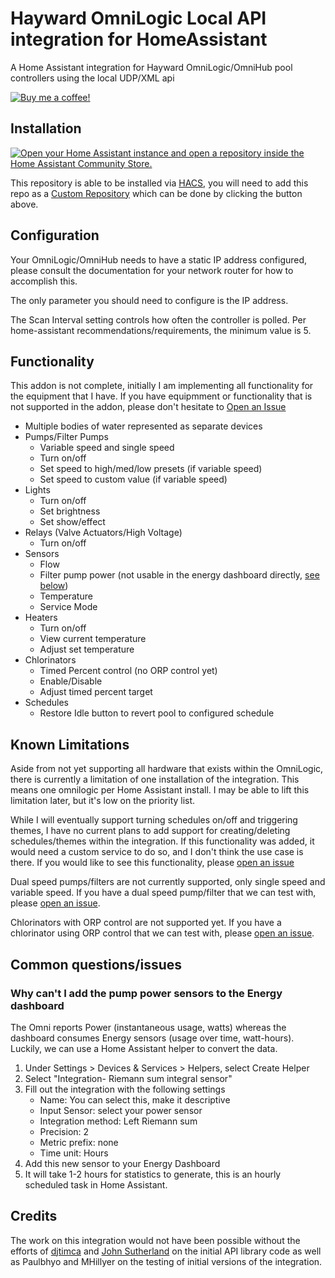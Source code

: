 # Hayward OmniLogic Local API integration for HomeAssistant

A Home Assistant integration for Hayward OmniLogic/OmniHub pool controllers using the local UDP/XML api

[![Buy me a coffee!](https://www.buymeacoffee.com/assets/img/custom_images/orange_img.png)](https://www.buymeacoffee.com/cryptk)

## Installation
[![Open your Home Assistant instance and open a repository inside the Home Assistant Community Store.](https://my.home-assistant.io/badges/hacs_repository.svg)](https://my.home-assistant.io/redirect/hacs_repository/?owner=DavidMorton&repository=haomnilogic-local&category=Integration)

This repository is able to be installed via [HACS](https://hacs.xyz/), you will need to add this repo as a [Custom Repository](https://hacs.xyz/docs/faq/custom_repositories/) which can be done by clicking the button above.

## Configuration
Your OmniLogic/OmniHub needs to have a static IP address configured, please consult the documentation for your network router for how to accomplish this.

The only parameter you should need to configure is the IP address.

The Scan Interval setting controls how often the controller is polled.  Per home-assistant recommendations/requirements, the minimum value is 5.

## Functionality
This addon is not complete, initially I am implementing all functionality for the equipment that I have.  If you have equipmment or functionality that is not supported in the addon, please don't hesitate to [Open an Issue](https://github.com/cryptk/haomnilogic-local/issues)

- Multiple bodies of water represented as separate devices
- Pumps/Filter Pumps
    - Variable speed and single speed
    - Turn on/off
    - Set speed to high/med/low presets (if variable speed)
    - Set speed to custom value (if variable speed)
- Lights
    - Turn on/off
    - Set brightness
    - Set show/effect
- Relays (Valve Actuators/High Voltage)
    - Turn on/off
- Sensors
    - Flow
    - Filter pump power (not usable in the energy dashboard directly, [see below](#why-cant-i-add-the-pump-power-sensors-to-the-energy-dashboard))
    - Temperature
    - Service Mode
- Heaters
    - Turn on/off
    - View current temperature
    - Adjust set temperature
- Chlorinators
    - Timed Percent control (no ORP control yet)
    - Enable/Disable
    - Adjust timed percent target
- Schedules
    - Restore Idle button to revert pool to configured schedule

## Known Limitations
Aside from not yet supporting all hardware that exists within the OmniLogic, there is currently a limitation of one installation of the integration.  This means one omnilogic per Home Assistant install.  I may be able to lift this limitation later, but it's low on the priority list.

While I will eventually support turning schedules on/off and triggering themes, I have no current plans to add support for creating/deleting schedules/themes within the integration. If this functionality was added, it would need a custom service to do so, and I don't think the use case is there.  If you would like to see this functionality, please [open an issue](https://github.com/cryptk/haomnilogic-local/issues)

Dual speed pumps/filters are not currently supported, only single speed and variable speed.  If you have a dual speed pump/filter that we can test with, please [open an issue](https://github.com/cryptk/haomnilogic-local/issues).

Chlorinators with ORP control are not supported yet.  If you have a chlorinator using ORP control that we can test with, please [open an issue](https://github.com/cryptk/haomnilogic-local/issues).

## Common questions/issues
### Why can't I add the pump power sensors to the Energy dashboard
The Omni reports Power (instantaneous usage, watts) whereas the dashboard consumes Energy sensors (usage over time, watt-hours). Luckily, we can use a Home Assistant helper to convert the data.

1. Under Settings > Devices & Services > Helpers, select Create Helper
1. Select "Integration- Riemann sum integral sensor"
1. Fill out the integration with the following settings
    - Name: You can select this, make it descriptive
    - Input Sensor: select your power sensor
    - Integration method: Left Riemann sum
    - Precision: 2
    - Metric prefix: none
    - Time unit: Hours
1. Add this new sensor to your Energy Dashboard
1. It will take 1-2 hours for statistics to generate, this is an hourly scheduled task in Home Assistant.


## Credits

The work on this integration would not have been possible without the efforts of [djtimca](https://github.com/djtimca/) and [John Sutherland](garionphx@gmail.com) on the initial API library code as well as Paulbhyo and MHillyer on the testing of initial versions of the integration.
